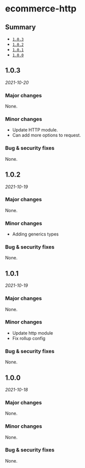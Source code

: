 # ecommerce-http

## Summary

- [`1.0.3`](#103)
- [`1.0.2`](#102)
- [`1.0.1`](#101)
- [`1.0.0`](#100)

## 1.0.3

*2021-10-20*

### Major changes

None.

### Minor changes

- Update HTTP module.
- Can add more options to request.

### Bug & security fixes

None.


## 1.0.2

*2021-10-19*

### Major changes

None.

### Minor changes

- Adding generics types

### Bug & security fixes

None.

## 1.0.1

*2021-10-19*

### Major changes

None.

### Minor changes

- Update http module
- Fix rollup config

### Bug & security fixes

None.

## 1.0.0

*2021-10-18*

### Major changes

None.

### Minor changes

None.

### Bug & security fixes

None.
